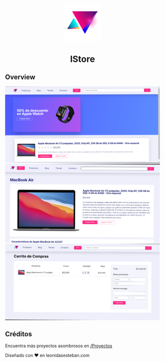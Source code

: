 <div align="center">
<img width="120px"  src="https://raw.githubusercontent.com/no-te-rindas/logo/main/Logo/LeonidasEsteban-destello-envolvente-cuadrada.png" />
</div>

<h1 align="center">
IStore
</h1>

## Overview

![scrennshot](/public/assets/images/page1.png)
![scrennshot](/public/assets/images/page2.png)
![scrennshot](/public/assets/images/page3.png)

## Créditos

Encuentra más proyectos asombrosos en [/Proyectos](https://leonidasesteban.com/proyectos)

Diseñado con ♥️ en leonidasesteban.com
